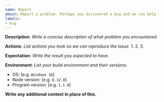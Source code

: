 ```yaml
---
name: Report
about: Report a problem. Perhaps you discovered a bug and we can help fix the problem.
labels:
- bug
---
```


**Description**: *Write a concise description of what problem you encountered.*



**Actions**: *List actions you took so we can reproduce the issue.*
1.
2.
3.

**Expectation**: *Write the result you expected to have.*



**Environment**: *List your build environment and their versions.*
* OS: [e.g. `Windows 10`]
* Node version: [e.g. `8.12.0`]
* Program version: [e.g. `1.1.0`]

**Write any additional context in place of this.**
